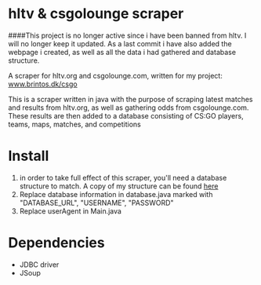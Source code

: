 # hltv & csgolounge scraper
####This project is no longer active since i have been banned from hltv. I will no longer keep it updated. As a last commit i have also added the webpage i created, as well as all the data i had gathered and database structure.




A scraper for hltv.org and csgolounge.com, written for my project: www.brintos.dk/csgo



This is a scraper written in java with the purpose of scraping latest matches and results from hltv.org, 
as well as gathering odds from csgolounge.com. These results are then added to a database consisting of CS:GO players, teams, maps,
matches, and competitions




# Install
1. in order to take full effect of this scraper, you'll need a database structure to match. A copy of my structure can be found [here](http://brintos.dk/csgo/database_structure.pdf)
2. Replace database information in database.java marked with "DATABASE_URL", "USERNAME", "PASSWORD"
3. Replace userAgent in Main.java

# Dependencies
- JDBC driver
- JSoup
